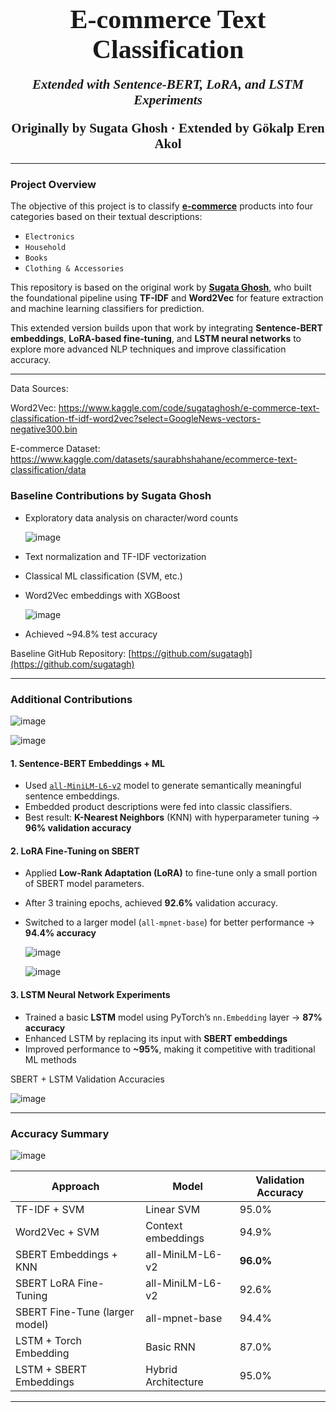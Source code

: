 
<h2 align="center"><span style="font-family: Babas; font-size: 2em;">E-commerce Text Classification</span></h2>
<h4 align="center"><span style="font-family: Babas; font-size: 1.5em; font-style: italic">Extended with Sentence-BERT, LoRA, and LSTM Experiments</span></h4>
<h4 align="center"><span style="font-family: Babas; font-size: 1.5em;">Originally by Sugata Ghosh · Extended by Gökalp Eren Akol</span></h4>

---

### Project Overview

The objective of this project is to classify [**e-commerce**](https://en.wikipedia.org/wiki/E-commerce) products into four categories based on their textual descriptions:

- `Electronics`
- `Household`
- `Books`
- `Clothing & Accessories`

This repository is based on the original work by [**Sugata Ghosh**](https://github.com/sugatagh), who built the foundational pipeline using **TF-IDF** and **Word2Vec** for feature extraction and machine learning classifiers for prediction.

This extended version builds upon that work by integrating **Sentence-BERT embeddings**, **LoRA-based fine-tuning**, and **LSTM neural networks** to explore more advanced NLP techniques and improve classification accuracy.

---

Data Sources:

Word2Vec: https://www.kaggle.com/code/sugataghosh/e-commerce-text-classification-tf-idf-word2vec?select=GoogleNews-vectors-negative300.bin

E-commerce Dataset: https://www.kaggle.com/datasets/saurabhshahane/ecommerce-text-classification/data

###  Baseline Contributions by Sugata Ghosh

- Exploratory data analysis on character/word counts

  ![image](https://github.com/user-attachments/assets/165b4d9a-74de-4a48-a899-6054947352c4)

- Text normalization and TF-IDF vectorization
- Classical ML classification (SVM, etc.)
- Word2Vec embeddings with XGBoost

  ![image](https://github.com/user-attachments/assets/3e28f747-f874-4362-81d1-848dda6d63c6)

- Achieved ~94.8% test accuracy

Baseline GitHub Repository: [https://github.com/sugatagh](https://github.com/sugatagh)

---

### Additional Contributions 
![image](https://github.com/user-attachments/assets/3e15b8fa-7d78-41a4-8209-1970641203f9)


![image](https://github.com/user-attachments/assets/5677b3f1-29ba-4b05-afbf-7575322a7b45)

#### 1. **Sentence-BERT Embeddings + ML**

- Used [`all-MiniLM-L6-v2`](https://huggingface.co/sentence-transformers/all-MiniLM-L6-v2) model to generate semantically meaningful sentence embeddings.
- Embedded product descriptions were fed into classic classifiers.
- Best result: **K-Nearest Neighbors** (KNN) with hyperparameter tuning → **96% validation accuracy**

#### 2. **LoRA Fine-Tuning on SBERT**

- Applied **Low-Rank Adaptation (LoRA)** to fine-tune only a small portion of SBERT model parameters.
- After 3 training epochs, achieved **92.6%** validation accuracy.
- Switched to a larger model (`all-mpnet-base`) for better performance → **94.4% accuracy**

  ![image](https://github.com/user-attachments/assets/6085a545-067e-4ff1-9afd-c4a355747afa)


  ![image](https://github.com/user-attachments/assets/8dcee279-8483-4523-8a57-ca4c5096ef08)

#### 3. **LSTM Neural Network Experiments**

- Trained a basic **LSTM** model using PyTorch’s `nn.Embedding` layer → **87% accuracy**
- Enhanced LSTM by replacing its input with **SBERT embeddings**
- Improved performance to **~95%**, making it competitive with traditional ML methods



SBERT + LSTM Validation Accuracies

![image](https://github.com/user-attachments/assets/fa101a4d-c59e-4c5f-a8ff-319b0539096b)


---

### Accuracy Summary

![image](https://github.com/user-attachments/assets/67041c3b-01ae-4798-8b19-13a61e946948)


| Approach                           | Model                         | Validation Accuracy |
|------------------------------------|-------------------------------|---------------------|
| TF-IDF + SVM                       | Linear SVM                    | 95.0%               |
| Word2Vec + SVM                     | Context embeddings            | 94.9%               |
| SBERT Embeddings + KNN             | all-MiniLM-L6-v2              | **96.0%**           |
| SBERT LoRA Fine-Tuning             | all-MiniLM-L6-v2              | 92.6%               |
| SBERT Fine-Tune (larger model)     | all-mpnet-base                | 94.4%               |
| LSTM + Torch Embedding             | Basic RNN                     | 87.0%               |
| LSTM + SBERT Embeddings            | Hybrid Architecture           | 95.0%               |


---
